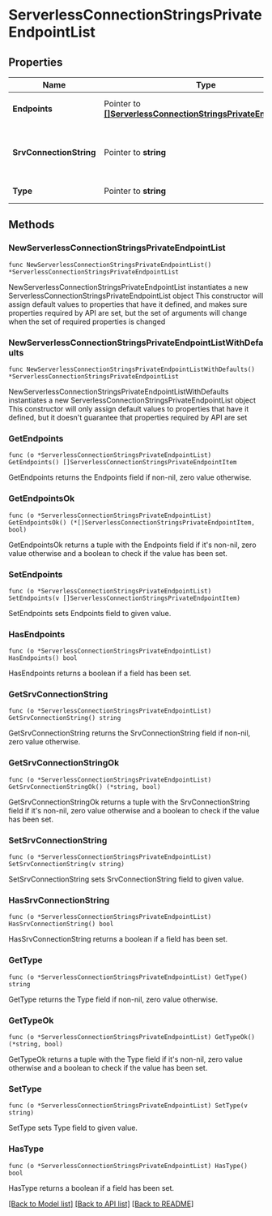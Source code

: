 # ServerlessConnectionStringsPrivateEndpointList

## Properties

Name | Type | Description | Notes
------------ | ------------- | ------------- | -------------
**Endpoints** | Pointer to [**[]ServerlessConnectionStringsPrivateEndpointItem**](ServerlessConnectionStringsPrivateEndpointItem.md) | List that contains the private endpoints through which you connect to MongoDB Cloud when you use **connectionStrings.privateEndpoint[n].srvConnectionString**. | [optional] [readonly] 
**SrvConnectionString** | Pointer to **string** | Private endpoint-aware connection string that uses the &#x60;mongodb+srv://&#x60; protocol to connect to MongoDB Cloud through a private endpoint. The &#x60;mongodb+srv&#x60; protocol tells the driver to look up the seed list of hosts in the Domain Name System (DNS). | [optional] [readonly] 
**Type** | Pointer to **string** | MongoDB process type to which your application connects. | [optional] [readonly] 

## Methods

### NewServerlessConnectionStringsPrivateEndpointList

`func NewServerlessConnectionStringsPrivateEndpointList() *ServerlessConnectionStringsPrivateEndpointList`

NewServerlessConnectionStringsPrivateEndpointList instantiates a new ServerlessConnectionStringsPrivateEndpointList object
This constructor will assign default values to properties that have it defined,
and makes sure properties required by API are set, but the set of arguments
will change when the set of required properties is changed

### NewServerlessConnectionStringsPrivateEndpointListWithDefaults

`func NewServerlessConnectionStringsPrivateEndpointListWithDefaults() *ServerlessConnectionStringsPrivateEndpointList`

NewServerlessConnectionStringsPrivateEndpointListWithDefaults instantiates a new ServerlessConnectionStringsPrivateEndpointList object
This constructor will only assign default values to properties that have it defined,
but it doesn't guarantee that properties required by API are set

### GetEndpoints

`func (o *ServerlessConnectionStringsPrivateEndpointList) GetEndpoints() []ServerlessConnectionStringsPrivateEndpointItem`

GetEndpoints returns the Endpoints field if non-nil, zero value otherwise.

### GetEndpointsOk

`func (o *ServerlessConnectionStringsPrivateEndpointList) GetEndpointsOk() (*[]ServerlessConnectionStringsPrivateEndpointItem, bool)`

GetEndpointsOk returns a tuple with the Endpoints field if it's non-nil, zero value otherwise
and a boolean to check if the value has been set.

### SetEndpoints

`func (o *ServerlessConnectionStringsPrivateEndpointList) SetEndpoints(v []ServerlessConnectionStringsPrivateEndpointItem)`

SetEndpoints sets Endpoints field to given value.

### HasEndpoints

`func (o *ServerlessConnectionStringsPrivateEndpointList) HasEndpoints() bool`

HasEndpoints returns a boolean if a field has been set.

### GetSrvConnectionString

`func (o *ServerlessConnectionStringsPrivateEndpointList) GetSrvConnectionString() string`

GetSrvConnectionString returns the SrvConnectionString field if non-nil, zero value otherwise.

### GetSrvConnectionStringOk

`func (o *ServerlessConnectionStringsPrivateEndpointList) GetSrvConnectionStringOk() (*string, bool)`

GetSrvConnectionStringOk returns a tuple with the SrvConnectionString field if it's non-nil, zero value otherwise
and a boolean to check if the value has been set.

### SetSrvConnectionString

`func (o *ServerlessConnectionStringsPrivateEndpointList) SetSrvConnectionString(v string)`

SetSrvConnectionString sets SrvConnectionString field to given value.

### HasSrvConnectionString

`func (o *ServerlessConnectionStringsPrivateEndpointList) HasSrvConnectionString() bool`

HasSrvConnectionString returns a boolean if a field has been set.

### GetType

`func (o *ServerlessConnectionStringsPrivateEndpointList) GetType() string`

GetType returns the Type field if non-nil, zero value otherwise.

### GetTypeOk

`func (o *ServerlessConnectionStringsPrivateEndpointList) GetTypeOk() (*string, bool)`

GetTypeOk returns a tuple with the Type field if it's non-nil, zero value otherwise
and a boolean to check if the value has been set.

### SetType

`func (o *ServerlessConnectionStringsPrivateEndpointList) SetType(v string)`

SetType sets Type field to given value.

### HasType

`func (o *ServerlessConnectionStringsPrivateEndpointList) HasType() bool`

HasType returns a boolean if a field has been set.


[[Back to Model list]](../README.md#documentation-for-models) [[Back to API list]](../README.md#documentation-for-api-endpoints) [[Back to README]](../README.md)


